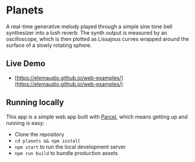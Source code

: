 # Planets

A real-time generative melody played through a simple sine tone bell synthesizer into
a lush reverb. The synth output is measured by an oscilloscope, which is then plotted as
Lissajous curves wrapped around the surface of a slowly rotating sphere.

## Live Demo

* [https://elemaudio.github.io/web-examples/](https://elemaudio.github.io/web-examples/)

## Running locally

This app is a simple web app built with [Parcel](https://parceljs.org/), which means getting
up and running is easy:

* Clone the repository
* `cd planets && npm install`
* `npm start` to run the local development server
* `npm run build` to bundle production assets
